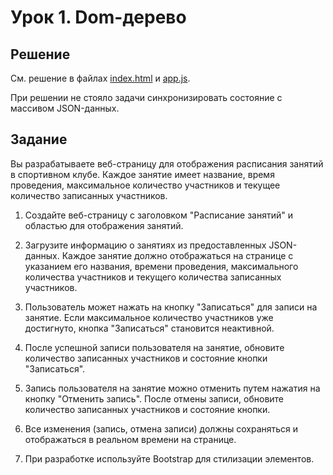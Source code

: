 # Урок 1. Dom-дерево

## Решение

См. решение в файлах [index.html](./index.html) и [app.js](./app.js).

При решении не стояло задачи синхронизировать состояние с массивом JSON-данных.

## Задание

Вы разрабатываете веб-страницу для отображения расписания занятий в спортивном клубе. Каждое занятие имеет название, время проведения, максимальное количество участников и текущее количество записанных участников.

1. Создайте веб-страницу с заголовком "Расписание занятий" и областью для отображения занятий.

2. Загрузите информацию о занятиях из предоставленных JSON-данных. Каждое занятие должно отображаться на странице с указанием его названия, времени проведения, максимального количества участников и текущего количества записанных участников.

3. Пользователь может нажать на кнопку "Записаться" для записи на занятие. Если максимальное количество участников уже достигнуто, кнопка "Записаться" становится неактивной.

4. После успешной записи пользователя на занятие, обновите количество записанных участников и состояние кнопки "Записаться".

5. Запись пользователя на занятие можно отменить путем нажатия на кнопку "Отменить запись". После отмены записи, обновите количество записанных участников и состояние кнопки.

6. Все изменения (запись, отмена записи) должны сохраняться и отображаться в реальном времени на странице.

7. При разработке используйте Bootstrap для стилизации элементов.
